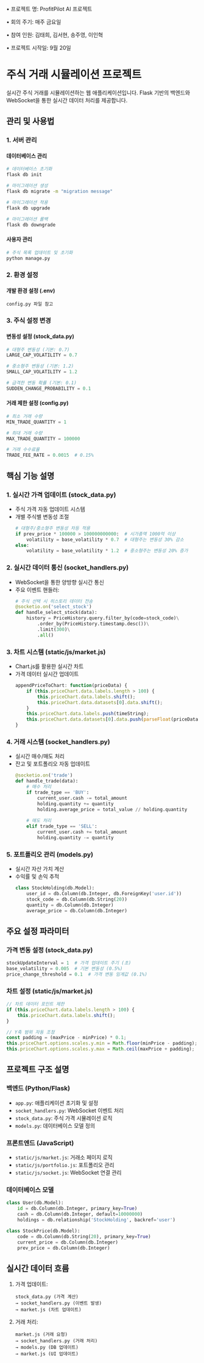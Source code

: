 • 프로젝트 명: ProfitPilot AI 프로젝트

• 회의 주기: 매주 금요일

• 참여 인원: 김태희, 김서현, 송주영, 이인혁

• 프로젝트 시작일: 9월 20일


# 주식 거래 시뮬레이션 프로젝트

실시간 주식 거래를 시뮬레이션하는 웹 애플리케이션입니다. Flask 기반의 백엔드와 WebSocket을 통한 실시간 데이터 처리를 제공합니다.

## 관리 및 사용법

### 1. 서버 관리

#### 데이터베이스 관리
```bash
# 데이터베이스 초기화
flask db init

# 마이그레이션 생성
flask db migrate -m "migration message"

# 마이그레이션 적용
flask db upgrade

# 마이그레이션 롤백
flask db downgrade
```

#### 사용자 관리
```bash
# 주식 목록 업데이트 및 초기화
python manage.py 

```

### 2. 환경 설정

#### 개발 환경 설정 (.env)
```bash
config.py 파일 참고
```

### 3. 주식 설정 변경

#### 변동성 설정 (stock_data.py)
```python
# 대형주 변동성 (기본: 0.7)
LARGE_CAP_VOLATILITY = 0.7

# 중소형주 변동성 (기본: 1.2)
SMALL_CAP_VOLATILITY = 1.2

# 급격한 변동 확률 (기본: 0.1)
SUDDEN_CHANGE_PROBABILITY = 0.1
```

#### 거래 제한 설정 (config.py)
```python
# 최소 거래 수량
MIN_TRADE_QUANTITY = 1

# 최대 거래 수량
MAX_TRADE_QUANTITY = 100000

# 거래 수수료율
TRADE_FEE_RATE = 0.0015  # 0.15%
```


## 핵심 기능 설명

### 1. 실시간 가격 업데이트 (stock_data.py)
- 주식 가격 자동 업데이트 시스템
- 개별 주식별 변동성 조절
  ```python
  # 대형주/중소형주 변동성 차등 적용
  if prev_price * 100000 > 100000000000:  # 시가총액 1000억 이상
      volatility = base_volatility * 0.7  # 대형주는 변동성 30% 감소
  else:
      volatility = base_volatility * 1.2  # 중소형주는 변동성 20% 증가
  ```

### 2. 실시간 데이터 통신 (socket_handlers.py)
- WebSocket을 통한 양방향 실시간 통신
- 주요 이벤트 핸들러:
  ```python
  # 주식 선택 시 히스토리 데이터 전송
  @socketio.on('select_stock')
  def handle_select_stock(data):
      history = PriceHistory.query.filter_by(code=stock_code)\
          .order_by(PriceHistory.timestamp.desc())\
          .limit(300)\
          .all()
  ```

### 3. 차트 시스템 (static/js/market.js)
- Chart.js를 활용한 실시간 차트
- 가격 데이터 실시간 업데이트
  ```javascript
  appendPriceToChart: function(priceData) {
      if (this.priceChart.data.labels.length > 100) {
          this.priceChart.data.labels.shift();
          this.priceChart.data.datasets[0].data.shift();
      }
      this.priceChart.data.labels.push(timeString);
      this.priceChart.data.datasets[0].data.push(parseFloat(priceData.price));
  }
  ```

### 4. 거래 시스템 (socket_handlers.py)
- 실시간 매수/매도 처리
- 잔고 및 포트폴리오 자동 업데이트
  ```python
  @socketio.on('trade')
  def handle_trade(data):
      # 매수 처리
      if trade_type == 'BUY':
          current_user.cash -= total_amount
          holding.quantity += quantity
          holding.average_price = total_value // holding.quantity
      
      # 매도 처리
      elif trade_type == 'SELL':
          current_user.cash += total_amount
          holding.quantity -= quantity
  ```

### 5. 포트폴리오 관리 (models.py)
- 실시간 자산 가치 계산
- 수익률 및 손익 추적
  ```python
  class StockHolding(db.Model):
      user_id = db.Column(db.Integer, db.ForeignKey('user.id'))
      stock_code = db.Column(db.String(20))
      quantity = db.Column(db.Integer)
      average_price = db.Column(db.Integer)
  ```

## 주요 설정 파라미터

### 가격 변동 설정 (stock_data.py)
```python
stockUpdateInterval = 1  # 가격 업데이트 주기 (초)
base_volatility = 0.005  # 기본 변동성 (0.5%)
price_change_threshold = 0.1  # 가격 변동 임계값 (0.1%)
```

### 차트 설정 (static/js/market.js)
```javascript
// 차트 데이터 포인트 제한
if (this.priceChart.data.labels.length > 100) {
    this.priceChart.data.labels.shift();
}

// Y축 범위 자동 조정
const padding = (maxPrice - minPrice) * 0.1;
this.priceChart.options.scales.y.min = Math.floor(minPrice - padding);
this.priceChart.options.scales.y.max = Math.ceil(maxPrice + padding);
```

## 프로젝트 구조 설명

### 백엔드 (Python/Flask)
- `app.py`: 애플리케이션 초기화 및 설정
- `socket_handlers.py`: WebSocket 이벤트 처리
- `stock_data.py`: 주식 가격 시뮬레이션 로직
- `models.py`: 데이터베이스 모델 정의

### 프론트엔드 (JavaScript)
- `static/js/market.js`: 거래소 페이지 로직
- `static/js/portfolio.js`: 포트폴리오 관리
- `static/js/socket.js`: WebSocket 연결 관리

### 데이터베이스 모델
```python
class User(db.Model):
    id = db.Column(db.Integer, primary_key=True)
    cash = db.Column(db.Integer, default=10000000)
    holdings = db.relationship('StockHolding', backref='user')

class StockPrice(db.Model):
    code = db.Column(db.String(20), primary_key=True)
    current_price = db.Column(db.Integer)
    prev_price = db.Column(db.Integer)
```

## 실시간 데이터 흐름

1. 가격 업데이트:
   ```
   stock_data.py (가격 계산) 
   → socket_handlers.py (이벤트 발생) 
   → market.js (차트 업데이트)
   ```

2. 거래 처리:
   ```
   market.js (거래 요청) 
   → socket_handlers.py (거래 처리) 
   → models.py (DB 업데이트) 
   → market.js (UI 업데이트)
   ```

